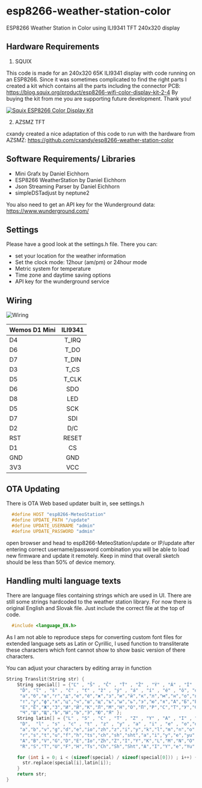 # esp8266-weather-station-color

ESP8266 Weather Station in Color using ILI9341 TFT 240x320 display

## Hardware Requirements

1. SQUIX

This code is made for an 240x320 65K ILI9341 display with code running on an ESP8266.
Since it was sometimes complicated to find the right parts I created a kit which contains all the parts including the connector PCB:
https://blog.squix.org/product/esp8266-wifi-color-display-kit-2-4
By buying the kit from me you are supporting future development. Thank you!

[![Squix ESP8266 Color Display Kit](resources/ESP8266ColorDisplayKit.png)](https://blog.squix.org/product/esp8266-wifi-color-display-kit-2-4)

2. AZSMZ TFT

cxandy created a nice adaptation of this code to run with the hardware from AZSMZ:
https://github.com/cxandy/esp8266-weather-station-color



## Software Requirements/ Libraries
 * Mini Grafx by Daniel Eichhorn
 * ESP8266 WeatherStation by Daniel Eichhorn
 * Json Streaming Parser by Daniel Eichhorn
 * simpleDSTadjust by neptune2

You also need to get an API key for the Wunderground data: https://www.wunderground.com/

## Settings
Please have a good look at the settings.h file. There you can:
 * set your location for the weather information
 * Set the clock mode: 12hour (am/pm) or 24hour mode
 * Metric system for temperature
 * Time zone and daytime saving options
 * API key for the wunderground service

## Wiring

![Wiring](resources/PlaneSpotterWiring.png)

| Wemos D1 Mini | ILI9341      |
| ------------- |:-------------:|
| D4            | T_IRQ         |
| D6            | T_DO          |
| D7            | T_DIN         |
| D3            | T_CS          |
| D5            | T_CLK         |
| D6            | SDO           |
| D8            | LED           |
| D5            | SCK           |
| D7            | SDI           |
| D2            | D/C           |
| RST           | RESET         |
| D1            | CS            |
| GND           | GND           |
| 3V3           | VCC           |


## OTA Updating
There is OTA Web based updater built in, see settings.h
```c++
  #define HOST "esp8266-MeteoStation"
  #define UPDATE_PATH "/update"
  #define UPDATE_USERNAME "admin"
  #define UPDATE_PASSWORD "admin"
```

open browser and head to esp8266-MeteoStation/update or IP/update after entering correct username/password combination you will be able to load new firmware and update it remotely.
Keep in mind that overall sketch should be less than 50% of device memory.

## Handling multi language texts
There are language files containing strings which are used in UI.
There are still some strings hardcoded to the weather station library.
For now there is original English and Slovak file.
Just include the correct file at the top of code.
```c++
  #include <language_EN.h>
```

As I am not able to reproduce steps for converting custom font files for extended language sets as Latin or Cyrillic, I used function to transliterate these characters which font cannot show to show basic version of there characters.

You can adjust your characters by editing array in function
```c++
String Translit(String str) {
    String special[] = {"Ľ" , "Š" , "Č" , "Ť" , "Ž" , "Ý" , "Á" , "Í" , "É" , "Ô" ,
     "Ď", "ľ" , "š" , "č" , "ť" , "ž" , "ý" , "á" , "í" , "é" , "ô", "ď" ,
     "а","б","в","г","д","е","ё","ж","з","и","й","к","л","м","н","о","п","р","с",
     "т","у","ф","х","ц","ч","ш","щ","ъ","ы","ь","э","ю","я","А","Б","В","Г","Д",
     "Е","Ё","Ж","З","И","Й","К","Л","М","Н","О","П","Р","С","Т","У","Ф","Х","Ц",
     "Ч","Ш","Щ","Ъ","Ы","Ь","Э","Ю","Я" };
    String latin[] = {"L" , "S" , "C" , "T" , "Z" , "Y" , "A" , "I" , "E" , "O",
     "D",  "l" , "s" , "c" , "t" , "z" , "y" , "a" , "i" , "e" , "o","d" ,
     "a","b","v","g","d","e","io","zh","z","i","y","k","l","m","n","o","p",
     "r","s","t","u","f","h","ts","ch","sh","sht","a","i","y","e","yu","ya",
     "A","B","V","G","D","E","Io","Zh","Z","I","Y","K","L","M","N","O","P",
     "R","S","T","U","F","H","Ts","Ch","Sh","Sht","A","I","Y","e","Yu","Ya"};

    for (int i = 0; i < (sizeof(special) / sizeof(special[0])) ; i++) {
      str.replace(special[i],latin[i]);
    }
    return str;
}
```
